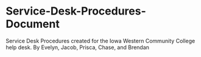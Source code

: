 # Service-Desk-Procedures-Document
Service Desk Procedures created for the Iowa Western Community College help desk.
By Evelyn, Jacob, Prisca, Chase, and Brendan
